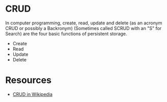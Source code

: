 # CRUD

In computer programming, create, read, update and delete (as an acronym CRUD or possibly a Backronym) (Sometimes called SCRUD with an "S" for Search) are the four basic functions of persistent storage.

- Create
- Read
- Update
- Delete

# Resources

- [CRUD in Wikipedia](http://en.wikipedia.org/wiki/Create,_read,_update_and_delete)